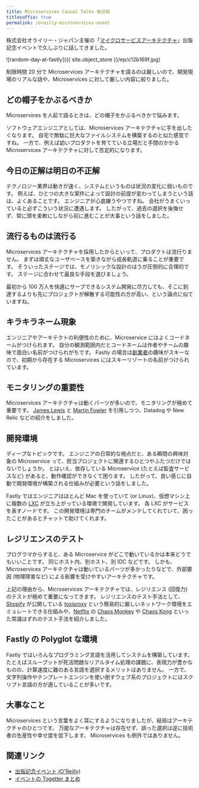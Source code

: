 ```yaml
---
title: Microservices Casual Talks 後日談
titlesuffix: true
permalink: /oreilly-microservices-event
---
```


株式会社オライリー・ジャパン主催の「[マイクロサービスアーキテクチャ](https://www.oreilly.co.jp/books/9784873117607/)」出版記念イベントで久しぶりに話してきました。

![random-day-at-fastly]({{ site.object_store }}/ep/c12b169f.jpg)

制限時間 20 分で Microservices アーキテクチャを語るのは厳しいので、開発現場のリアルな話や、Microservices に対して厳しい内容に絞りました。

## どの帽子をかぶるべきか

Microservices を人前で語るときは、どの帽子をかぶるべきかで悩みます。

ソフトウェアエンジニアとしては、Microservices アーキテクチャに手を出したくなります。
自宅で無駄に巨大なファイルシステムを構築するのと似た感覚ですね。
一方で、例えば幼いプロダクトを育てている立場だと手間のかかる Microservices アーキテクチャに対して否定的になります。

## 今日の正解は明日の不正解

テクノロジー業界は動きが速く、システムというものは状況の変化に弱いものです。
例えば、ひとつの大きな案件によって設計の前提が変わってしまうという話は、よくあることです。
エンジニアが心底嫌うやつですね。
会社がうまくいっていると必ずこういう状況に遭遇します。
したがって、過去の選択を後悔せず、常に頭を柔軟にしながら前に進むことが大事という話をしました。

## 流行るものは流行る

Microservices アーキテクチャを採用したからといって、プロダクトは流行りません。
まずは頑丈なユーザベースを築きながら成長軌道に乗ることが重要です。
そういったステージでは、モノリシックな設計のほうが圧倒的に合理的です。
ステージに合わせて最良な手段を選びましょう。

最初から 100 万人を快適にサーブできるシステム開発に尽力しても、そこに到達するよりも先にプロジェクトが解散する可能性の方が高い、という論点に似ていますね。

## キラキラネーム現象

エンジニアやアーキテクトの利便性のために、Microservice にはよくコードネームがつけられます。
自分の観測範囲内だとコードネームは作者やチームの趣味で面白い名前がつけられがちです。
Fastly の場合は[創業者](https://twitter.com/crucially)の趣味がスキーなので、初期から存在する Microservices にはスキーリゾートの名前がつけられています。

## モニタリングの重要性

Microservices アーキテクチャは動くパーツが多いので、モニタリングが極めて重要です。
[James Lewis](https://www.thoughtworks.com/profiles/james-lewis) と [Martin Fowler](https://ja.wikipedia.org/wiki/マーティン・ファウラー) を引用しつつ、Datadog や New Relic などの紹介をしました。

## 開発環境

ディープなトピックです。
エンジニアの日常的な視点だと、ある瞬間の興味対象の Microservice って、担当プロジェクトに関連するひとつやふたつだけではないでしょうか。
とはいえ、依存している Microservice (たとえば監査サービスなど) があると、動作確認ができなくて困ります。
したがって、良い感じに自動で開発環境が構築される仕組みが必要という話をしました。

Fastly ではエンジニアはほとんど Mac を使っていて (or Linux)、仮想マシン上に複数の [LXC](https://linuxcontainers.org) が立ち上がっている環境で開発しています。
各 LXC がサービスを表すノードです。
この開発環境は専門のチームがメンテしてくれていて、困ったことがあるとチャットで助けてくれます。

## レジリエンスのテスト

プログラマからすると、ある Microservice がどこで動いているかは本来どうでもいいことです。
同じホスト内、別ホスト、別 IDC などです。
しかも、Microservices アーキテクチャは動いているパーツが多かったりなどで、外部要因 (物理障害など) による影響を受けやすいアーキテクチャです。

上記の理由から、Microservices アーキテクチャでは、レジリエンス (回復力) のテストが極めて重要になってきます。
レジリエンスのテスト手法として、[Shopify](https://www.shopify.com/) が公開している [toxiproxy](https://github.com/Shopify/toxiproxy) という簡易的に厳しいネットワーク環境をエミュレートできる仕組みや、[Netflix](https://www.netflix.com) の [Chaos Monkey](http://techblog.netflix.com/2012/07/chaos-monkey-released-into-wild.html) や [Chaos Kong](http://techblog.netflix.com/2015/09/chaos-engineering-upgraded.html) といった常識はずれのテスト手法を紹介しました。

## Fastly の Polyglot な環境

Fastly ではいろんなプログラミング言語を活用してシステムを構築しています。
たとえばスループットが死活問題なリアルタイム処理の課題に、表現力が豊かなものの、計算速度に難のある言語を選択するメリットはありません。
一方で、文字列操作やテンプレートエンジンを使い倒すウェブ系のプロジェクトにはスクリプト言語の方が適していることが多いです。

## 大事なこと

Microservices という言葉をよく耳にするようになりましたが、結局はアーキテクチャのひとつです。
万能なアーキテクチャは存在せず、誤った選択は逆に技術者の生産性や幸せ度を低下します。
Microservices も例外ではありません。

## 関連リンク

- [出版記念イベント (O'Reilly)](https://www.oreilly.co.jp/editors/archives/2016/02/microservices_event.html)
- [イベントの Togetter まとめ](https://togetter.com/li/949990)
